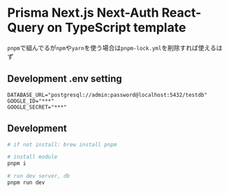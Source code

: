 # Prisma Next.js Next-Auth React-Query on TypeScript template

`pnpm`で組んでるが`npm`や`yarn`を使う場合は`pnpm-lock.yml`を削除すれば使えるはず

## Development .env setting

```
DATABASE_URL="postgresql://admin:password@localhost:5432/testdb"
GOOGLE_ID="***"
GOOGLE_SECRET="***"
```

## Development

```bash
# if not install: brew install pnpm

# install module
pnpm i

# run dev server, db
pnpm run dev
```
